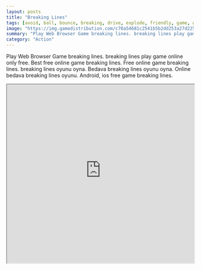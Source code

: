 ```yaml
---
layout: posts
title: "Breaking Lines"
tags: [avoid, ball, bounce, breaking, drive, explode, friendly, game, games, mobile, physics, shadow, break, lines, phase, free, online, games, oyna, game, free, games, play, play, games]
image: "https://img.gamedistribution.com/c70a54681c2541b5b2dd253a27d22558.jpg"
summary: "Play Web Browser Game breaking lines. breaking lines play game online only free. Best free online game breaking lines. Free online game breaking lines. breaking lines oyunu oyna. Bedava breaking lines oyunu oyna. Online bedava breaking lines oyunu. Android, ios free game breaking lines."
category: "Action"
---
```


Play Web Browser Game breaking lines. breaking lines play game online only free. Best free online game breaking lines. Free online game breaking lines. breaking lines oyunu oyna. Bedava breaking lines oyunu oyna. Online bedava breaking lines oyunu. Android, ios free game breaking lines.

<iframe width="100%" height="480px;" src="https://html5.gamedistribution.com/c70a54681c2541b5b2dd253a27d22558/"></iframe>